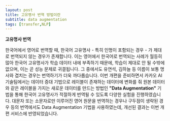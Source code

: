 ```yaml
---
layout: post
title: 고유명사 번역 방법이란
subtitle: data augmentation 
tags: [transfer,NLP]
---
```


__고유명사 번역__


한국어에서 영어로 번역할 때, 한국어 고유명사 - 특히 인명이 포함되는 경우 - 가 제대로 번역되지 않는 경우가 존재합니다. 
이는 영어에서 한국어로 번역되는 사례가 월등히 많아 한국어 고유명사가 학습 데이터 내에 부족하기 때문에, 
학습이 제대로 안 될 수밖에 없으며, 이는 곧 성능 문제로 귀결됩니다. 
그 중에서도 유연석, 김하늘 등 이름이 보통 명사와 겹치는 경우는 번역하기가 더욱 까다롭습니다. 
이번 개편을 준비하면서 카카오 AI 기술팀에서는 데이터 증대 기법으로 레이블이 존재하는 데이터에 변화를 줘 
원본 데이터와 같은 레이블을 가지는 새로운 데이터를 만드는 방법인 __"Data Augmentation"__
기법을 통해 한국어 고유명사가 적절하게 번역될 수 있도록 다양한 실험을 진행하였습니다.
대문자 또는 소문자로만 이루어진 영어 원문을 번역하는 경우나 구두점이 생략된 경우 등의 번역에서도 Data Augmentation 기법을 사용하였는데,
개선된 결과는 이번 개편 서비스에 반영되었습니다.


